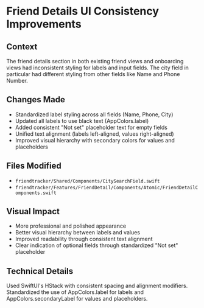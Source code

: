 # Friend Details UI Consistency Improvements

## Context
The friend details section in both existing friend views and onboarding views had inconsistent styling for labels and input fields. The city field in particular had different styling from other fields like Name and Phone Number.

## Changes Made
- Standardized label styling across all fields (Name, Phone, City)
- Updated all labels to use black text (AppColors.label)
- Added consistent "Not set" placeholder text for empty fields
- Unified text alignment (labels left-aligned, values right-aligned)
- Improved visual hierarchy with secondary colors for values and placeholders

## Files Modified
- `friendtracker/Shared/Components/CitySearchField.swift`
- `friendtracker/Features/FriendDetail/Components/Atomic/FriendDetailComponents.swift`

## Visual Impact
- More professional and polished appearance
- Better visual hierarchy between labels and values
- Improved readability through consistent text alignment
- Clear indication of optional fields through standardized "Not set" placeholder

## Technical Details
Used SwiftUI's HStack with consistent spacing and alignment modifiers. Standardized the use of AppColors.label for labels and AppColors.secondaryLabel for values and placeholders. 